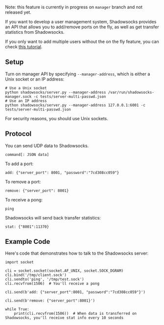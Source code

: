 Note: this feature is currently in progress on `manager` branch and not released yet.

If you want to develop a user management system, Shadowsocks provides an API that allows you to add/remove ports on the fly, as well as get transfer statistics from Shadowsocks.

If you only want to add multiple users without the on the fly feature, you can check [this tutorial](https://github.com/shadowsocks/shadowsocks/wiki/Configure-Multiple-Users).

Setup
-----

Turn on manager API by specifying `--manager-address`, which is either a Unix socket or an IP address:
```
# Use a Unix socket
python shadowsocks/server.py --manager-address /var/run/shadowsocks-manager.sock -c tests/server-multi-passwd.json
# Use an IP address
python shadowsocks/server.py --manager-address 127.0.0.1:6001 -c tests/server-multi-passwd.json
```

For security reasons, you should use Unix sockets.

Protocol
--------

You can send UDP data to Shadowsocks.

```
command[: JSON data]
```

To add a port:

```
add: {"server_port": 8001, "password":"7cd308cc059"}
```

To remove a port:

```
remove: {"server_port": 8001}
```

To receive a pong:

```
ping
```

Shadowsocks will send back transfer statistics:

```
stat: {"8001":11370}
```

Example Code
------------

Here's code that demonstrates how to talk to the Shadowsocks server:
```
import socket

cli = socket.socket(socket.AF_UNIX, socket.SOCK_DGRAM)
cli.bind('/tmp/client.sock')
cli.sendto('ping', '/tmp/test.sock')
cli.recvfrom(1506)  # You'll receive a pong

cli.send(b'add: {"server_port":8001, "password":"7cd308cc059"}')

cli.send(b'remove: {"server_port":8001}')

while True:
    print(cli.recvfrom(1506))  # When data is transferred on Shadowsocks, you'll receive stat info every 10 seconds
```
